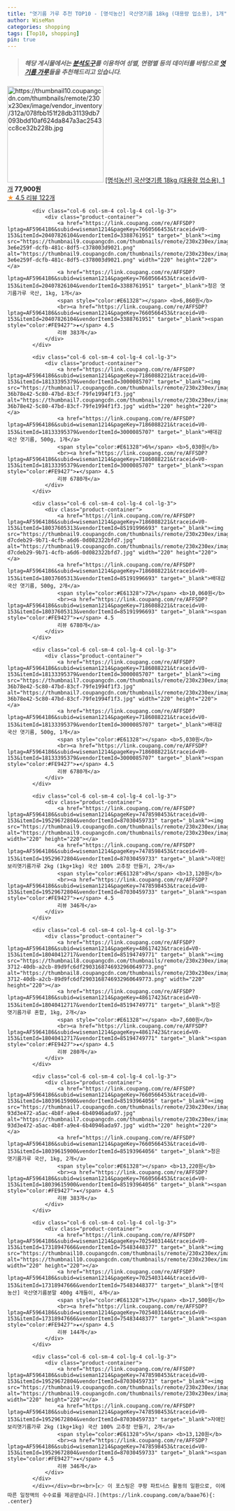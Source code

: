 ```yaml
---
title: "엿기름 가루 추천 TOP10 - [명석농산] 국산엿기름 18kg (대용량 업소용), 1개"
author: WiseMan
categories: shopping
tags: [Top10, shopping]
pin: true
---
```


> ##### 해당 게시물에서는 [**분석도구**](https://itemscout.io/)를 이용하여 **성별**, **연령별** 등의 데이터를 바탕으로 [**엿기름 가루**](https://link.coupang.com/a/baae76)들을 추천해드리고 있습니다.
<div class="container"><div class="row">
            <div class="col-6 col-sm-4 col-lg-4 col-lg-3">
                <div class="product-container">
                    <a href="https://link.coupang.com/re/AFFSDP?lptag=AF5964186&subid=wiseman1214&pageKey=7046087731&traceid=V0-153&itemId=17437525204&vendorItemId=3778074446" target="_blank"><img src="https://thumbnail10.coupangcdn.com/thumbnails/remote/230x230ex/image/vendor_inventory/312a/078fbb151f28db31139db7093bdd10af624da847a3ac2543cc8ce32b228b.jpg" alt="https://thumbnail10.coupangcdn.com/thumbnails/remote/230x230ex/image/vendor_inventory/312a/078fbb151f28db31139db7093bdd10af624da847a3ac2543cc8ce32b228b.jpg" width="220" height="220"></a>
                    <a href="https://link.coupang.com/re/AFFSDP?lptag=AF5964186&subid=wiseman1214&pageKey=7046087731&traceid=V0-153&itemId=17437525204&vendorItemId=3778074446" target="_blank">[명석농산] 국산엿기름 18kg (대용량 업소용), 1개</a>
                    <span style="color:#E61328"></span> <b>77,900원</b>
                    <br><a href="https://link.coupang.com/re/AFFSDP?lptag=AF5964186&subid=wiseman1214&pageKey=7046087731&traceid=V0-153&itemId=17437525204&vendorItemId=3778074446" target="_blank"><span style="color:#FE9427">★</span> 4.5
                    리뷰 122개</a>
                </div>
            </div>
            
            <div class="col-6 col-sm-4 col-lg-4 col-lg-3">
                <div class="product-container">
                    <a href="https://link.coupang.com/re/AFFSDP?lptag=AF5964186&subid=wiseman1214&pageKey=7660566453&traceid=V0-153&itemId=20407826104&vendorItemId=3388761951" target="_blank"><img src="https://thumbnail9.coupangcdn.com/thumbnails/remote/230x230ex/image/retail/images/3723857018361340-3e6e259f-dcfb-481c-8df5-c378003d9021.png" alt="https://thumbnail9.coupangcdn.com/thumbnails/remote/230x230ex/image/retail/images/3723857018361340-3e6e259f-dcfb-481c-8df5-c378003d9021.png" width="220" height="220"></a>
                    <a href="https://link.coupang.com/re/AFFSDP?lptag=AF5964186&subid=wiseman1214&pageKey=7660566453&traceid=V0-153&itemId=20407826104&vendorItemId=3388761951" target="_blank">청은 엿기름가루 국산, 1kg, 1개</a>
                    <span style="color:#E61328"></span> <b>6,860원</b>
                    <br><a href="https://link.coupang.com/re/AFFSDP?lptag=AF5964186&subid=wiseman1214&pageKey=7660566453&traceid=V0-153&itemId=20407826104&vendorItemId=3388761951" target="_blank"><span style="color:#FE9427">★</span> 4.5
                    리뷰 383개</a>
                </div>
            </div>
            
            <div class="col-6 col-sm-4 col-lg-4 col-lg-3">
                <div class="product-container">
                    <a href="https://link.coupang.com/re/AFFSDP?lptag=AF5964186&subid=wiseman1214&pageKey=7186088221&traceid=V0-153&itemId=18133395379&vendorItemId=3000085707" target="_blank"><img src="https://thumbnail7.coupangcdn.com/thumbnails/remote/230x230ex/image/retail/images/2516397216089227-36b78e42-5c80-47bd-83cf-79fe1994f1f3.jpg" alt="https://thumbnail7.coupangcdn.com/thumbnails/remote/230x230ex/image/retail/images/2516397216089227-36b78e42-5c80-47bd-83cf-79fe1994f1f3.jpg" width="220" height="220"></a>
                    <a href="https://link.coupang.com/re/AFFSDP?lptag=AF5964186&subid=wiseman1214&pageKey=7186088221&traceid=V0-153&itemId=18133395379&vendorItemId=3000085707" target="_blank">배대감 국산 엿기름, 500g, 1개</a>
                    <span style="color:#E61328">6%</span> <b>5,030원</b>
                    <br><a href="https://link.coupang.com/re/AFFSDP?lptag=AF5964186&subid=wiseman1214&pageKey=7186088221&traceid=V0-153&itemId=18133395379&vendorItemId=3000085707" target="_blank"><span style="color:#FE9427">★</span> 4.5
                    리뷰 6780개</a>
                </div>
            </div>
            
            <div class="col-6 col-sm-4 col-lg-4 col-lg-3">
                <div class="product-container">
                    <a href="https://link.coupang.com/re/AFFSDP?lptag=AF5964186&subid=wiseman1214&pageKey=7186088221&traceid=V0-153&itemId=18037605313&vendorItemId=85191996693" target="_blank"><img src="https://thumbnail9.coupangcdn.com/thumbnails/remote/230x230ex/image/retail/images/2520446277342516-d7cdeb29-9b71-4cfb-a6d6-0d082322bfd7.jpg" alt="https://thumbnail9.coupangcdn.com/thumbnails/remote/230x230ex/image/retail/images/2520446277342516-d7cdeb29-9b71-4cfb-a6d6-0d082322bfd7.jpg" width="220" height="220"></a>
                    <a href="https://link.coupang.com/re/AFFSDP?lptag=AF5964186&subid=wiseman1214&pageKey=7186088221&traceid=V0-153&itemId=18037605313&vendorItemId=85191996693" target="_blank">배대감 국산 엿기름, 500g, 2개</a>
                    <span style="color:#E61328">72%</span> <b>10,060원</b>
                    <br><a href="https://link.coupang.com/re/AFFSDP?lptag=AF5964186&subid=wiseman1214&pageKey=7186088221&traceid=V0-153&itemId=18037605313&vendorItemId=85191996693" target="_blank"><span style="color:#FE9427">★</span> 4.5
                    리뷰 6780개</a>
                </div>
            </div>
            
            <div class="col-6 col-sm-4 col-lg-4 col-lg-3">
                <div class="product-container">
                    <a href="https://link.coupang.com/re/AFFSDP?lptag=AF5964186&subid=wiseman1214&pageKey=7186088221&traceid=V0-153&itemId=18133395379&vendorItemId=3000085707" target="_blank"><img src="https://thumbnail7.coupangcdn.com/thumbnails/remote/230x230ex/image/retail/images/2516397216089227-36b78e42-5c80-47bd-83cf-79fe1994f1f3.jpg" alt="https://thumbnail7.coupangcdn.com/thumbnails/remote/230x230ex/image/retail/images/2516397216089227-36b78e42-5c80-47bd-83cf-79fe1994f1f3.jpg" width="220" height="220"></a>
                    <a href="https://link.coupang.com/re/AFFSDP?lptag=AF5964186&subid=wiseman1214&pageKey=7186088221&traceid=V0-153&itemId=18133395379&vendorItemId=3000085707" target="_blank">배대감 국산 엿기름, 500g, 1개</a>
                    <span style="color:#E61328"></span> <b>5,030원</b>
                    <br><a href="https://link.coupang.com/re/AFFSDP?lptag=AF5964186&subid=wiseman1214&pageKey=7186088221&traceid=V0-153&itemId=18133395379&vendorItemId=3000085707" target="_blank"><span style="color:#FE9427">★</span> 4.5
                    리뷰 6780개</a>
                </div>
            </div>
            
            <div class="col-6 col-sm-4 col-lg-4 col-lg-3">
                <div class="product-container">
                    <a href="https://link.coupang.com/re/AFFSDP?lptag=AF5964186&subid=wiseman1214&pageKey=7478598453&traceid=V0-153&itemId=19529672804&vendorItemId=87030459733" target="_blank"><img src="https://thumbnail9.coupangcdn.com/thumbnails/remote/230x230ex/image/vendor_inventory/f687/4d35b5e866a2b755ed6d9049662a46b412007763f42c1e81343eed2c44d6.jpg" alt="https://thumbnail9.coupangcdn.com/thumbnails/remote/230x230ex/image/vendor_inventory/f687/4d35b5e866a2b755ed6d9049662a46b412007763f42c1e81343eed2c44d6.jpg" width="220" height="220"></a>
                    <a href="https://link.coupang.com/re/AFFSDP?lptag=AF5964186&subid=wiseman1214&pageKey=7478598453&traceid=V0-153&itemId=19529672804&vendorItemId=87030459733" target="_blank">자애인 보리엿기름가루 2kg (1kg+1kg) 국산 100% 고추장 만들기, 2개</a>
                    <span style="color:#E61328">8%</span> <b>13,120원</b>
                    <br><a href="https://link.coupang.com/re/AFFSDP?lptag=AF5964186&subid=wiseman1214&pageKey=7478598453&traceid=V0-153&itemId=19529672804&vendorItemId=87030459733" target="_blank"><span style="color:#FE9427">★</span> 4.5
                    리뷰 346개</a>
                </div>
            </div>
            
            <div class="col-6 col-sm-4 col-lg-4 col-lg-3">
                <div class="product-container">
                    <a href="https://link.coupang.com/re/AFFSDP?lptag=AF5964186&subid=wiseman1214&pageKey=48617423&traceid=V0-153&itemId=18040412717&vendorItemId=85194749771" target="_blank"><img src="https://thumbnail8.coupangcdn.com/thumbnails/remote/230x230ex/image/retail/images/e2376a95-3712-40db-a2cb-89d9fc6df2903168746932960649773.png" alt="https://thumbnail8.coupangcdn.com/thumbnails/remote/230x230ex/image/retail/images/e2376a95-3712-40db-a2cb-89d9fc6df2903168746932960649773.png" width="220" height="220"></a>
                    <a href="https://link.coupang.com/re/AFFSDP?lptag=AF5964186&subid=wiseman1214&pageKey=48617423&traceid=V0-153&itemId=18040412717&vendorItemId=85194749771" target="_blank">청은 엿기름가루 혼합, 1kg, 2개</a>
                    <span style="color:#E61328"></span> <b>7,600원</b>
                    <br><a href="https://link.coupang.com/re/AFFSDP?lptag=AF5964186&subid=wiseman1214&pageKey=48617423&traceid=V0-153&itemId=18040412717&vendorItemId=85194749771" target="_blank"><span style="color:#FE9427">★</span> 4.5
                    리뷰 280개</a>
                </div>
            </div>
            
            <div class="col-6 col-sm-4 col-lg-4 col-lg-3">
                <div class="product-container">
                    <a href="https://link.coupang.com/re/AFFSDP?lptag=AF5964186&subid=wiseman1214&pageKey=7660566453&traceid=V0-153&itemId=18039615900&vendorItemId=85193964056" target="_blank"><img src="https://thumbnail7.coupangcdn.com/thumbnails/remote/230x230ex/image/retail/images/3724228903831693-93d3e472-a5ac-4b8f-a9e4-6b40946ada97.jpg" alt="https://thumbnail7.coupangcdn.com/thumbnails/remote/230x230ex/image/retail/images/3724228903831693-93d3e472-a5ac-4b8f-a9e4-6b40946ada97.jpg" width="220" height="220"></a>
                    <a href="https://link.coupang.com/re/AFFSDP?lptag=AF5964186&subid=wiseman1214&pageKey=7660566453&traceid=V0-153&itemId=18039615900&vendorItemId=85193964056" target="_blank">청은 엿기름가루 국산, 1kg, 2개</a>
                    <span style="color:#E61328"></span> <b>13,220원</b>
                    <br><a href="https://link.coupang.com/re/AFFSDP?lptag=AF5964186&subid=wiseman1214&pageKey=7660566453&traceid=V0-153&itemId=18039615900&vendorItemId=85193964056" target="_blank"><span style="color:#FE9427">★</span> 4.5
                    리뷰 383개</a>
                </div>
            </div>
            
            <div class="col-6 col-sm-4 col-lg-4 col-lg-3">
                <div class="product-container">
                    <a href="https://link.coupang.com/re/AFFSDP?lptag=AF5964186&subid=wiseman1214&pageKey=7025403144&traceid=V0-153&itemId=17318947666&vendorItemId=75483448377" target="_blank"><img src="https://thumbnail10.coupangcdn.com/thumbnails/remote/230x230ex/image/vendor_inventory/bcd7/d23e4e68374e086702fe39f38d3e738dd9db0b0bc2f4644a636b0eb12b30.jpg" alt="https://thumbnail10.coupangcdn.com/thumbnails/remote/230x230ex/image/vendor_inventory/bcd7/d23e4e68374e086702fe39f38d3e738dd9db0b0bc2f4644a636b0eb12b30.jpg" width="220" height="220"></a>
                    <a href="https://link.coupang.com/re/AFFSDP?lptag=AF5964186&subid=wiseman1214&pageKey=7025403144&traceid=V0-153&itemId=17318947666&vendorItemId=75483448377" target="_blank">[명석농산] 국산엿기름분말 400g 4개들이, 4개</a>
                    <span style="color:#E61328">13%</span> <b>17,500원</b>
                    <br><a href="https://link.coupang.com/re/AFFSDP?lptag=AF5964186&subid=wiseman1214&pageKey=7025403144&traceid=V0-153&itemId=17318947666&vendorItemId=75483448377" target="_blank"><span style="color:#FE9427">★</span> 4.5
                    리뷰 144개</a>
                </div>
            </div>
            
            <div class="col-6 col-sm-4 col-lg-4 col-lg-3">
                <div class="product-container">
                    <a href="https://link.coupang.com/re/AFFSDP?lptag=AF5964186&subid=wiseman1214&pageKey=7478598453&traceid=V0-153&itemId=19529672804&vendorItemId=87030459733" target="_blank"><img src="https://thumbnail9.coupangcdn.com/thumbnails/remote/230x230ex/image/vendor_inventory/f687/4d35b5e866a2b755ed6d9049662a46b412007763f42c1e81343eed2c44d6.jpg" alt="https://thumbnail9.coupangcdn.com/thumbnails/remote/230x230ex/image/vendor_inventory/f687/4d35b5e866a2b755ed6d9049662a46b412007763f42c1e81343eed2c44d6.jpg" width="220" height="220"></a>
                    <a href="https://link.coupang.com/re/AFFSDP?lptag=AF5964186&subid=wiseman1214&pageKey=7478598453&traceid=V0-153&itemId=19529672804&vendorItemId=87030459733" target="_blank">자애인 보리엿기름가루 2kg (1kg+1kg) 국산 100% 고추장 만들기, 2개</a>
                    <span style="color:#E61328">5%</span> <b>13,120원</b>
                    <br><a href="https://link.coupang.com/re/AFFSDP?lptag=AF5964186&subid=wiseman1214&pageKey=7478598453&traceid=V0-153&itemId=19529672804&vendorItemId=87030459733" target="_blank"><span style="color:#FE9427">★</span> 4.5
                    리뷰 346개</a>
                </div>
            </div>
            </div></div><br><br>[👉 이 포스팅은 쿠팡 파트너스 활동의 일환으로, 이에 따른 일정액의 수수료를 제공받습니다.](https://link.coupang.com/a/baae76){: .center}
